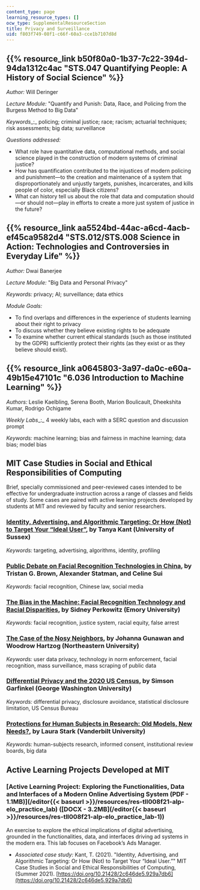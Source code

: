 ```yaml
---
content_type: page
learning_resource_types: []
ocw_type: SupplementalResourceSection
title: Privacy and Surveillance
uid: f803f749-08f1-c66f-60a3-cce1b7107d8d
---
```


{{% resource_link b50f80a0-1b37-7c22-394d-94da1312c4ac "STS.047 Quantifying People: A History of Social Science" %}}
----------------------------------------------------------------------------------------------------------------------------------------------------

_Author:_ Will Deringer

_Lecture Module:_ "Quantify and Punish: Data, Race, and Policing from the Burgess Method to Big Data"

_Keywords__:_ ​​policing; criminal justice; race; racism; actuarial techniques; risk assessments; big data; surveillance

_Questions addressed:_

*   What role have quantitative data, computational methods, and social science played in the construction of modern systems of criminal justice?
*   How has quantification contributed to the injustices of modern policing and punishment—to the creation and maintenance of a system that disproportionately and unjustly targets, punishes, incarcerates, and kills people of color, especially Black citizens?
*   What can history tell us about the role that data and computation should—or should not—play in efforts to create a more just system of justice in the future?

{{% resource_link aa5524bd-44ac-a6cd-4acb-ef45ca9582d4 "STS.012/STS.008 Science in Action: Technologies and Controversies in Everyday Life" %}}
--------------------------------------------------------------------------------------------------------------------------------------------------------------------------------------------------

_Author:_ Dwai Banerjee

_Lecture Module:_ "Big Data and Personal Privacy"

_Keywords:_ privacy; AI; surveillance; data ethics

_Module Goals:_

*   To find overlaps and differences in the experience of students learning about their right to privacy
*   To discuss whether they believe existing rights to be adequate
*   To examine whether current ethical standards (such as those instituted by the GDPR) sufficiently protect their rights (as they exist or as they believe should exist).

{{% resource_link a0645803-3a97-da0c-e60a-49b15e47101c "6.036 Introduction to Machine Learning" %}}
---------------------------------------------------------------------------------------------------------------------

_Authors:_ Leslie Kaelbling, Serena Booth, Marion Boulicault, Dheekshita Kumar, Rodrigo Ochigame

_Weekly Labs__:_ 4 weekly labs, each with a SERC question and discussion prompt

_Keywords:_ machine learning; bias and fairness in machine learning; data bias; model bias

MIT Case Studies in Social and Ethical Responsibilities of Computing
--------------------------------------------------------------------

Brief, specially commissioned and peer-reviewed cases intended to be effective for undergraduate instruction across a range of classes and fields of study. Some cases are paired with active learning projects developed by students at MIT and reviewed by faculty and senior researchers.

### [Identity, Advertising, and Algorithmic Targeting: Or How (Not) to Target Your “Ideal User”](https://mit-serc.pubpub.org/pub/identity-advertising-and-algorithmic-targeting/release/2), by Tanya Kant (University of Sussex)

_Keywords:_ targeting, advertising, algorithms, identity, profiling

### [Public Debate on Facial Recognition Technologies in China](https://mit-serc.pubpub.org/pub/public-debate-on-facial-recognition-technologies-in-china/release/1), by Tristan G. Brown, Alexander Statman, and Celine Sui

_Keywords:_ facial recognition, Chinese law, social media

### [The Bias in the Machine: Facial Recognition Technology and Racial Disparities](https://mit-serc.pubpub.org/pub/bias-in-machine/release/1?readingCollection=40dca7f1), by Sidney Perkowitz (Emory University)

_Keywords:_ facial recognition, justice system, racial equity, false arrest

### [The Case of the Nosy Neighbors](https://mit-serc.pubpub.org/pub/nosy-neighbors/release/2?readingCollection=40dca7f1), by Johanna Gunawan and Woodrow Hartzog (Northeastern University)

_Keywords:_ user data privacy, technology in norm enforcement, facial recognition, mass surveillance, mass scraping of public data

### [Differential Privacy and the 2020 US Census](https://mit-serc.pubpub.org/pub/differential-privacy-2020-us-census/release/1), by Simson Garfinkel (George Washington University)

_Keywords:_ differential privacy, disclosure avoidance, statistical disclosure limitation, US Census Bureau

### [Protections for Human Subjects in Research: Old Models, New Needs?](https://mit-serc.pubpub.org/pub/protections-for-human-subjects/release/1), by Laura Stark (Vanderbilt University)

_Keywords:_ human-subjects research, informed consent, institutional review boards, big data

Active Learning Projects Developed at MIT
-----------------------------------------

### [Active Learning Project: Exploring the Functionalities, Data and Interfaces of a Modern Online Advertising System (PDF - 1.1MB)](/editor{{< baseurl >}}/resources/res-tll008f21-alp-elo_practice_lab) ([DOCX - 3.2MB](/editor{{< baseurl >}}/resources/res-tll008f21-alp-elo_practice_lab-1))

An exercise to explore the ethical implications of digital advertising, grounded in the functionalities, data, and interfaces driving ad systems in the modern era. This lab focuses on Facebook’s Ads Manager.

*   _Associated case study:_ Kant, T. (2021). "Identity, Advertising, and Algorithmic Targeting: Or How (Not) to Target Your “Ideal User.”" MIT Case Studies in Social and Ethical Responsibilities of Computing, (Summer 2021). [https://doi.org/10.21428/2c646de5.929a7db6](https://doi.org/10.21428/2c646de5.929a7db6)